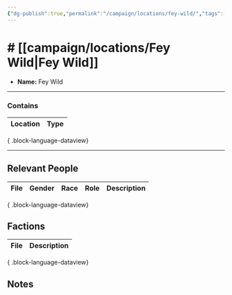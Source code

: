 ```yaml
---
{"dg-publish":true,"permalink":"/campaign/locations/fey-wild/","tags":["location"],"created":"2025-10-29T12:49:08.967-07:00","updated":"2025-10-29T13:46:54.812-07:00"}
---
```


# # [[campaign/locations/Fey Wild\|Fey Wild]]
<p><span><ul>
<li dir="auto"><strong>Name:</strong> Fey Wild</li>
</ul></span></p>

---

### Contains
| Location | Type |
| -------- | ---- |

{ .block-language-dataview}

---

## Relevant People
| File | Gender | Race | Role | Description |
| ---- | ------ | ---- | ---- | ----------- |

{ .block-language-dataview}

## Factions
| File | Description |
| ---- | ----------- |

{ .block-language-dataview}

## Notes
